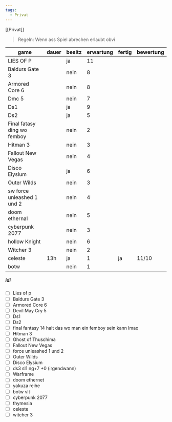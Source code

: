 ```yaml
---
tags:
  - Privat
---
```

[[Privat]]

> Regeln: Wenn ass Spiel abrechen erlaubt obvi

| game | dauer | besitz | erwartung | fertig | bewertung |
| ---- | ---- | ---- | ---- | ---- | ---- |
| LIES OF P |  | ja | 11 |  |  |
| Baldurs Gate 3 |  | nein | 8 |  |  |
| Armored Core 6 |  | nein | 8 |  |  |
| Dmc 5 |  | nein | 7 |  |  |
| Ds1 |  | ja | 9 |  |  |
| Ds2 |  | ja | 5 |  |  |
| Final fatasy ding wo femboy |  | nein | 2 |  |  |
| Hitman 3 |  | nein | 3 |  |  |
| Fallout New Vegas |  | nein | 4 |  |  |
| Disco Elysium |  | ja | 6 |  |  |
| Outer Wilds |  | nein | 3 |  |  |
| sw force unleashed 1 und 2 |  | nein | 4 |  |  |
| doom ethernal |  | nein | 5 |  |  |
| cyberpunk 2077 |  | nein | 3 |  |  |
| hollow Knight |  | nein | 6 |  |  |
| Witcher 3 |  | nein | 2 |  |  |
| celeste | 13h | ja | 1 | ja | 11/10 |
| botw |  | nein | 1 |  |  |


##### idi
- [ ] Lies of p
- [ ] Baldurs Gate 3
- [ ] Armored Core 6
- [ ] Devil May Cry 5
- [ ] Ds1
- [ ] Ds2
- [ ] final fantasy 14 halt das wo man ein femboy sein kann lmao
- [ ] Hitman 3
- [ ] Ghost of Thuschima
- [ ] Fallout New Vegas
- [ ] force unleashed 1 und 2
- [ ] Outer Wilds
- [ ] Disco Elysium
- [ ] ds3 sl1 ng+7 +0 (irgendwann)
- [ ] Warframe
- [ ] doom ethernet
- [ ] yakuza reihe
- [ ] botw vlt
- [ ] cyberpunk 2077
- [ ] thymesia
- [ ] celeste
- [ ] witcher 3